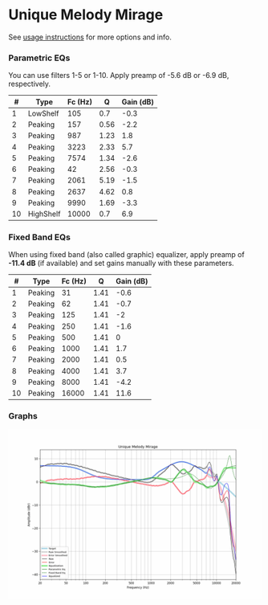 # Unique Melody Mirage
See [usage instructions](https://github.com/jaakkopasanen/AutoEq#usage) for more options and info.

### Parametric EQs
You can use filters 1-5 or 1-10. Apply preamp of -5.6 dB or -6.9 dB, respectively.

|   # | Type      |   Fc (Hz) |    Q |   Gain (dB) |
|-----|-----------|-----------|------|-------------|
|   1 | LowShelf  |       105 | 0.7  |        -0.3 |
|   2 | Peaking   |       157 | 0.56 |        -2.2 |
|   3 | Peaking   |       987 | 1.23 |         1.8 |
|   4 | Peaking   |      3223 | 2.33 |         5.7 |
|   5 | Peaking   |      7574 | 1.34 |        -2.6 |
|   6 | Peaking   |        42 | 2.56 |        -0.3 |
|   7 | Peaking   |      2061 | 5.19 |        -1.5 |
|   8 | Peaking   |      2637 | 4.62 |         0.8 |
|   9 | Peaking   |      9990 | 1.69 |        -3.3 |
|  10 | HighShelf |     10000 | 0.7  |         6.9 |

### Fixed Band EQs
When using fixed band (also called graphic) equalizer, apply preamp of **-11.4 dB** (if available) and set gains manually with these parameters.

|   # | Type    |   Fc (Hz) |    Q |   Gain (dB) |
|-----|---------|-----------|------|-------------|
|   1 | Peaking |        31 | 1.41 |        -0.6 |
|   2 | Peaking |        62 | 1.41 |        -0.7 |
|   3 | Peaking |       125 | 1.41 |        -2   |
|   4 | Peaking |       250 | 1.41 |        -1.6 |
|   5 | Peaking |       500 | 1.41 |         0   |
|   6 | Peaking |      1000 | 1.41 |         1.7 |
|   7 | Peaking |      2000 | 1.41 |         0.5 |
|   8 | Peaking |      4000 | 1.41 |         3.7 |
|   9 | Peaking |      8000 | 1.41 |        -4.2 |
|  10 | Peaking |     16000 | 1.41 |        11.6 |

### Graphs
![](./Unique%20Melody%20Mirage.png)
